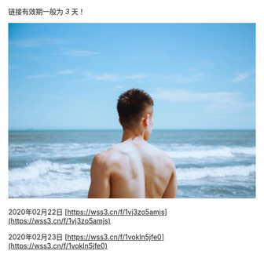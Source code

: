 链接有效期一般为 *3* 天！

![IMG202002231](/images/背影.jpg)  

2020年02月22日
[https://wss3.cn/f/1vj3zo5amjs](https://wss3.cn/f/1vj3zo5amjs)

2020年02月23日
[https://wss3.cn/f/1vokln5jfe0](https://wss3.cn/f/1vokln5jfe0)